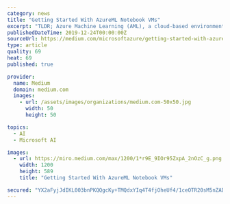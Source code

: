 ```yaml
---
category: news
title: "Getting Started With AzureML Notebook VMs"
excerpt: "TLDR; Azure Machine Learning (AML), a cloud-based environment you can use to train, deploy, automate, manage, and track ML models. In the following tutorial we will walk through how to set up an Azure Notebook VM. Azure ML Notebook VMs are cloud-based ..."
publishedDateTime: 2019-12-24T00:00:00Z
sourceUrl: https://medium.com/microsoftazure/getting-started-with-azureml-notebook-vms-f637b6e09ed4
type: article
quality: 69
heat: 69
published: true

provider:
  name: Medium
  domain: medium.com
  images:
    - url: /assets/images/organizations/medium.com-50x50.jpg
      width: 50
      height: 50

topics:
  - AI
  - Microsoft AI

images:
  - url: https://miro.medium.com/max/1200/1*r9E_9IOr95ZxpA_2nOzC_g.png
    width: 1200
    height: 589
    title: "Getting Started With AzureML Notebook VMs"

secured: "YX2aFyjJdIKL003bnPKQQgcKy+TMQdxYIq4T4fjOheUf4/1ceOTR20sM5nZADXT8b4bn5nBdXmQS8uCGg63ZdlOa5DRVO6PmASYL7FxzHs8Wu3Jc+3OAtQiFOBeeD0C6vN+9WPPGFTDWggnFCrfdfKgK6YNVpJcQ7rn1ruOT0jtSOEIqnSiEBdUsQ0quaL5r/A7iFztH50x+pHyU8/xHsPmwVSS9K+O3p8Splxndrzvhb2N7yq/3rcAunzkxPtD1nJ0cDiQJW9KKqgvlZnc+JN55km0Y/z2K12egRTFuAEs=;2GS2kvDGG6TvYyFFBVgK8A=="
---
```


